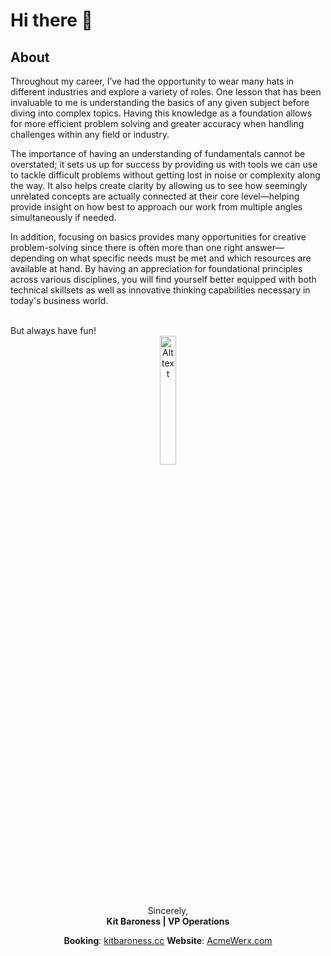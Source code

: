 # Hi there 👋

<!--
**KitBaroness/KitBaroness** is a ✨ _special_ ✨ repository because its `README.md` (this file) appears on your GitHub profile.

Here are some ideas to get you started:

- 🔭 I’m currently working on ...
- 🌱 I’m currently learning ...
- 👯 I’m looking to collaborate on ...
- 🤔 I’m looking for help with ...
- 💬 Ask me about ...
- 📫 How to reach me: ...
- 😄 Pronouns: ...
- ⚡ Fun fact: ...
-->

## About
<p>
Throughout my career, I’ve had the opportunity to wear many hats in different industries and explore a variety of roles. One lesson that has been invaluable to me is understanding the basics of any given subject before diving into complex topics. Having this knowledge as a foundation allows for more efficient problem solving and greater accuracy when handling challenges within any field or industry.
</p>
<p>
The importance of having an understanding of fundamentals cannot be overstated; it sets us up for success by providing us with tools we can use to tackle difficult problems without getting lost in noise or complexity along the way. It also helps create clarity by allowing us to see how seemingly unrelated concepts are actually connected at their core level—helping provide insight on how best to approach our work from multiple angles simultaneously if needed.
</p>
<p>
In addition, focusing on basics provides many opportunities for creative problem-solving since there is often more than one right answer—depending on what specific needs must be met and which resources are available at hand. By having an appreciation for foundational principles across various disciplines, you will find yourself better equipped with both technical skillsets as well as innovative thinking capabilities necessary in today's business world.
</p>
<br>
But always have fun!

<div align="center">
<img src="https://pbs.twimg.com/media/GVt-WMHXwAA9P7j?format=jpg&name=medium" alt="Alt text" width="23%" />
  
Sincerely,  
**Kit Baroness | VP Operations**

**Booking**: [kitbaroness.cc](http://kitbaroness.cc)
**Website**: [AcmeWerx.com](http://AcmeWerx.com)
</div>
